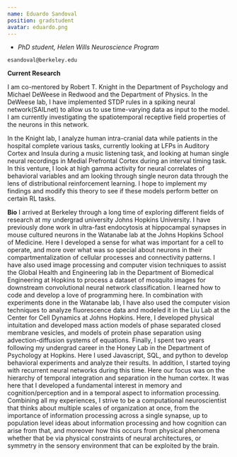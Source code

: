 ```yaml
---
name: Eduardo Sandoval
position: gradstudent
avatar: eduardo.png
---
```


- _PhD student, Helen Wills Neuroscience Program_<br>

<i class="fa fa-envelope-o"></i> `esandoval@berkeley.edu`

**Current Research**

I am co-mentored by Robert T. Knight in the Department of Psychology and Michael DeWeese in Redwood and the Department of Physics.
In the DeWeese lab, I have implemented STDP rules in a spiking neural network(SAILnet) to allow us to use time-varying data as input to the model. I am currently
investigating the spatiotemporal receptive field properties of the neurons in this network. 

In the Knight lab, I analyze human intra-cranial data while patients in the hospital complete various tasks, 
currently looking at LFPs in Auditory Cortex and Insula during a music listening task, 
and looking at human single neural recordings in Medial Prefrontal Cortex during an interval timing task. 
In this venture, I look at high gamma activity for neural correlates of behavioral variables and am looking through single neuron data through the lens of
distributional reinforcement learning. I hope to implement my findings and modify this theory to see if these models perform better on certain RL tasks.

**Bio**
I arrived at Berkeley through a long time of exploring different fields of research at my undergrad university Johns Hopkins University. I have previously done work
in ultra-fast endocytosis at hippocampal synapses in mouse cultured neurons in the Watanabe lab at the Johns Hopkins School of Medicine. Here I developed a sense for
what was important for a cell to operate, and more over what was so special about neurons in their compartmentalization of cellular processes and connectivity patterns.
I have also used image processing and computer vision techniques to assist the Global Health and Engineering lab in the Department of Biomedical Engineering at Hopkins
to process a dataset of mosquito images for downstream convolutional neural network classification. I learned how to code and develop a love of programming here.
In combination with experiments done in the Watanabe lab, I have also
used the computer vision techniques to analyze fluorescence data and modeled it in the Liu Lab at the Center for Cell Dynamics at Johns Hopkins. 
Here, I developed physical intuitation and developed mass action models of phase separated closed membrane vesicles, 
and models of protein phase separation using advection-diffusion systems of equations.
Finally, I spent two years following my undergrad career in the Honey Lab in the Department of Psychology at Hopkins. Here I used Javascript, SQL, and python to develop
behavioral experiments and analyze their results. In addition, I started toying with recurrent neural networks during this time. Here our focus was on the hierarchy
of temporal integration and separation in the human cortex. It was here that I developed a fundamental interest in memory and cognition/perception and in a 
temporal aspect to information processing.
Combining all my experiences, I strive to be a computational neuroscientist that thinks about multiple scales of organization at once, 
from the importance of information processing across a single synapse, up to population level ideas about information processing and how cognition can arise from that,
and moreover how this occurs from physical phenomena whether that be via physical constraints of neural architectures, or 
symmetry in the sensory environment that can be exploited by the brain.
